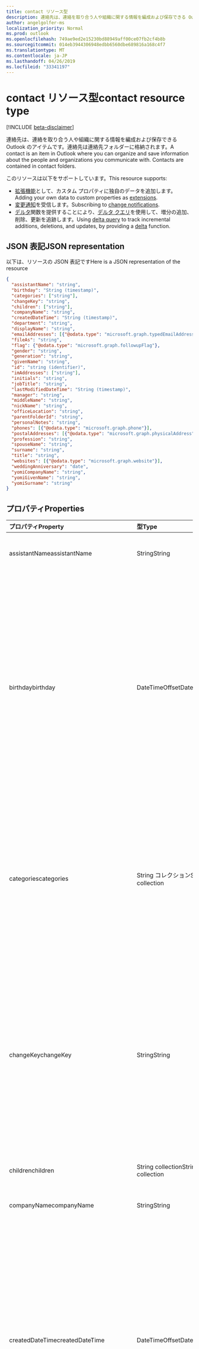 ```yaml
---
title: contact リソース型
description: 連絡先は、連絡を取り合う人や組織に関する情報を編成および保存できる Outlook のアイテムです。連絡先は連絡先フォルダーに格納されます。
author: angelgolfer-ms
localization_priority: Normal
ms.prod: outlook
ms.openlocfilehash: 749ae9ed2e15230bd88949aff00ce07fb2cf4b8b
ms.sourcegitcommit: 014eb3944306948edbb6560dbe689816a168c4f7
ms.translationtype: MT
ms.contentlocale: ja-JP
ms.lasthandoff: 04/26/2019
ms.locfileid: "33341197"
---
```

# <a name="contact-resource-type"></a><span data-ttu-id="ae21f-104">contact リソース型</span><span class="sxs-lookup"><span data-stu-id="ae21f-104">contact resource type</span></span>

[!INCLUDE [beta-disclaimer](../../includes/beta-disclaimer.md)]

<span data-ttu-id="ae21f-p102">連絡先は、連絡を取り合う人や組織に関する情報を編成および保存できる Outlook のアイテムです。連絡先は連絡先フォルダーに格納されます。</span><span class="sxs-lookup"><span data-stu-id="ae21f-p102">A contact is an item in Outlook where you can organize and save information about the people and organizations you communicate with. Contacts are contained in contact folders.</span></span>

<span data-ttu-id="ae21f-107">このリソースは以下をサポートしています。</span><span class="sxs-lookup"><span data-stu-id="ae21f-107">This resource supports:</span></span>

- <span data-ttu-id="ae21f-108">[拡張機能](/graph/extensibility-overview)として、カスタム プロパティに独自のデータを追加します。</span><span class="sxs-lookup"><span data-stu-id="ae21f-108">Adding your own data to custom properties as [extensions](/graph/extensibility-overview).</span></span>
- <span data-ttu-id="ae21f-109">[変更通知](/graph/webhooks)を受信します。</span><span class="sxs-lookup"><span data-stu-id="ae21f-109">Subscribing to [change notifications](/graph/webhooks).</span></span>
- <span data-ttu-id="ae21f-110">[デルタ](../api/contact-delta.md)関数を提供することにより、[デルタ クエリ](/graph/delta-query-overview)を使用して、増分の追加、削除、更新を追跡します。</span><span class="sxs-lookup"><span data-stu-id="ae21f-110">Using [delta query](/graph/delta-query-overview) to track incremental additions, deletions, and updates, by providing a [delta](../api/contact-delta.md) function.</span></span>

## <a name="json-representation"></a><span data-ttu-id="ae21f-111">JSON 表記</span><span class="sxs-lookup"><span data-stu-id="ae21f-111">JSON representation</span></span>

<span data-ttu-id="ae21f-112">以下は、リソースの JSON 表記です</span><span class="sxs-lookup"><span data-stu-id="ae21f-112">Here is a JSON representation of the resource</span></span>

<!-- {
  "blockType": "resource",
  "optionalProperties": [
    "extensions",
    "multiValueExtendedProperties",
    "photo",
    "singleValueExtendedProperties"
  ],
  "keyProperty":"id",
  "@odata.type": "microsoft.graph.contact"
}-->

```json
{
  "assistantName": "string",
  "birthday": "String (timestamp)",
  "categories": ["string"],
  "changeKey": "string",
  "children": ["string"],
  "companyName": "string",
  "createdDateTime": "String (timestamp)",
  "department": "string",
  "displayName": "string",
  "emailAddresses": [{"@odata.type": "microsoft.graph.typedEmailAddress"}],
  "fileAs": "string",
  "flag": {"@odata.type": "microsoft.graph.followupFlag"},
  "gender": "string",
  "generation": "string",
  "givenName": "string",
  "id": "string (identifier)",
  "imAddresses": ["string"],
  "initials": "string",
  "jobTitle": "string",
  "lastModifiedDateTime": "String (timestamp)",
  "manager": "string",
  "middleName": "string",
  "nickName": "string",
  "officeLocation": "string",
  "parentFolderId": "string",
  "personalNotes": "string",
  "phones": [{"@odata.type": "microsoft.graph.phone"}],
  "postalAddresses": [{"@odata.type": "microsoft.graph.physicalAddress"}],
  "profession": "string",
  "spouseName": "string",
  "surname": "string",
  "title": "string",
  "websites": [{"@odata.type": "microsoft.graph.website"}],
  "weddingAnniversary": "date",
  "yomiCompanyName": "string",
  "yomiGivenName": "string",
  "yomiSurname": "string"
}

```
## <a name="properties"></a><span data-ttu-id="ae21f-113">プロパティ</span><span class="sxs-lookup"><span data-stu-id="ae21f-113">Properties</span></span>
| <span data-ttu-id="ae21f-114">プロパティ</span><span class="sxs-lookup"><span data-stu-id="ae21f-114">Property</span></span>     | <span data-ttu-id="ae21f-115">型</span><span class="sxs-lookup"><span data-stu-id="ae21f-115">Type</span></span>   |<span data-ttu-id="ae21f-116">説明</span><span class="sxs-lookup"><span data-stu-id="ae21f-116">Description</span></span>|
|:---------------|:--------|:----------|
|<span data-ttu-id="ae21f-117">assistantName</span><span class="sxs-lookup"><span data-stu-id="ae21f-117">assistantName</span></span>|<span data-ttu-id="ae21f-118">String</span><span class="sxs-lookup"><span data-stu-id="ae21f-118">String</span></span>|<span data-ttu-id="ae21f-119">連絡先のアシスタントの名前。</span><span class="sxs-lookup"><span data-stu-id="ae21f-119">The name of the contact's assistant.</span></span>|
|<span data-ttu-id="ae21f-120">birthday</span><span class="sxs-lookup"><span data-stu-id="ae21f-120">birthday</span></span>|<span data-ttu-id="ae21f-121">DateTimeOffset</span><span class="sxs-lookup"><span data-stu-id="ae21f-121">DateTimeOffset</span></span>|<span data-ttu-id="ae21f-p103">連絡先の誕生日です。Timestamp 型は、ISO 8601 形式を使用して日付と時刻の情報を表し、必ず UTC 時間です。たとえば、2014 年 1 月 1 日午前 0 時 (UTC) は、次のようになります。`'2014-01-01T00:00:00Z'`</span><span class="sxs-lookup"><span data-stu-id="ae21f-p103">The contact's birthday. The Timestamp type represents date and time information using ISO 8601 format and is always in UTC time. For example, midnight UTC on Jan 1, 2014 would look like this: `'2014-01-01T00:00:00Z'`</span></span>|
|<span data-ttu-id="ae21f-125">categories</span><span class="sxs-lookup"><span data-stu-id="ae21f-125">categories</span></span>|<span data-ttu-id="ae21f-126">String コレクション</span><span class="sxs-lookup"><span data-stu-id="ae21f-126">String collection</span></span>|<span data-ttu-id="ae21f-127">連絡先に関連付けられたカテゴリ。</span><span class="sxs-lookup"><span data-stu-id="ae21f-127">The categories associated with the contact.</span></span> <span data-ttu-id="ae21f-128">各カテゴリは、ユーザーに対して定義されている [outlookCategory](outlookcategory.md) の **displayName** プロパティに対応しています。</span><span class="sxs-lookup"><span data-stu-id="ae21f-128">Each category corresponds to the **displayName** property of an [outlookCategory](outlookcategory.md) defined for the user.</span></span>|
|<span data-ttu-id="ae21f-129">changeKey</span><span class="sxs-lookup"><span data-stu-id="ae21f-129">changeKey</span></span>|<span data-ttu-id="ae21f-130">String</span><span class="sxs-lookup"><span data-stu-id="ae21f-130">String</span></span>|<span data-ttu-id="ae21f-p105">連絡先のバージョンを識別します。連絡先を変更するたびに ChangeKey も変更されます。これにより、Exchange は正しいバージョンのオブジェクトに変更を適用できます。</span><span class="sxs-lookup"><span data-stu-id="ae21f-p105">Identifies the version of the contact. Every time the contact is changed, ChangeKey changes as well. This allows Exchange to apply changes to the correct version of the object.</span></span>|
|<span data-ttu-id="ae21f-134">children</span><span class="sxs-lookup"><span data-stu-id="ae21f-134">children</span></span>|<span data-ttu-id="ae21f-135">String collection</span><span class="sxs-lookup"><span data-stu-id="ae21f-135">String collection</span></span>|<span data-ttu-id="ae21f-136">連絡先の子供の名前。</span><span class="sxs-lookup"><span data-stu-id="ae21f-136">The names of the contact's children.</span></span>|
|<span data-ttu-id="ae21f-137">companyName</span><span class="sxs-lookup"><span data-stu-id="ae21f-137">companyName</span></span>|<span data-ttu-id="ae21f-138">String</span><span class="sxs-lookup"><span data-stu-id="ae21f-138">String</span></span>|<span data-ttu-id="ae21f-139">連絡先の会社の名前。</span><span class="sxs-lookup"><span data-stu-id="ae21f-139">The name of the contact's company.</span></span>|
|<span data-ttu-id="ae21f-140">createdDateTime</span><span class="sxs-lookup"><span data-stu-id="ae21f-140">createdDateTime</span></span>|<span data-ttu-id="ae21f-141">DateTimeOffset</span><span class="sxs-lookup"><span data-stu-id="ae21f-141">DateTimeOffset</span></span>|<span data-ttu-id="ae21f-p106">連絡先が作成された時刻です。Timestamp 型は、ISO 8601 形式を使用して日付と時刻の情報を表し、必ず UTC 時間です。たとえば、2014 年 1 月 1 日午前 0 時 (UTC) は、次のようになります。`'2014-01-01T00:00:00Z'`</span><span class="sxs-lookup"><span data-stu-id="ae21f-p106">The time the contact was created. The Timestamp type represents date and time information using ISO 8601 format and is always in UTC time. For example, midnight UTC on Jan 1, 2014 would look like this: `'2014-01-01T00:00:00Z'`</span></span>|
|<span data-ttu-id="ae21f-145">department</span><span class="sxs-lookup"><span data-stu-id="ae21f-145">department</span></span>|<span data-ttu-id="ae21f-146">String</span><span class="sxs-lookup"><span data-stu-id="ae21f-146">String</span></span>|<span data-ttu-id="ae21f-147">連絡先の部署。</span><span class="sxs-lookup"><span data-stu-id="ae21f-147">The contact's department.</span></span>|
|<span data-ttu-id="ae21f-148">displayName</span><span class="sxs-lookup"><span data-stu-id="ae21f-148">displayName</span></span>|<span data-ttu-id="ae21f-149">文字列</span><span class="sxs-lookup"><span data-stu-id="ae21f-149">String</span></span>|<span data-ttu-id="ae21f-150">連絡先の表示名。</span><span class="sxs-lookup"><span data-stu-id="ae21f-150">The contact's display name.</span></span> <span data-ttu-id="ae21f-151">表示名は、[作成](../api/user-post-contacts.md)操作または[更新](../api/contact-update.md)操作で指定できます。</span><span class="sxs-lookup"><span data-stu-id="ae21f-151">You can specify the display name in a [create](../api/user-post-contacts.md) or [update](../api/contact-update.md) operation.</span></span> <span data-ttu-id="ae21f-152">後で他のプロパティを更新すると、自動的に生成された値が、指定した displayName 値に上書きされる可能性があることに注意してください。</span><span class="sxs-lookup"><span data-stu-id="ae21f-152">Note that later updates to other properties may cause an automatically generated value to overwrite the displayName value you have specified.</span></span> <span data-ttu-id="ae21f-153">既存の値を保持するには、[更新](../api/contact-update.md)操作で常に displayName として含めます。</span><span class="sxs-lookup"><span data-stu-id="ae21f-153">To preserve a pre-existing value, always include it as displayName in an [update](../api/contact-update.md) operation.</span></span>|
|<span data-ttu-id="ae21f-154">emailAddresses</span><span class="sxs-lookup"><span data-stu-id="ae21f-154">emailAddresses</span></span>|<span data-ttu-id="ae21f-155">[typedEmailAddress](typedemailaddress.md)コレクション</span><span class="sxs-lookup"><span data-stu-id="ae21f-155">[typedEmailAddress](typedemailaddress.md) collection</span></span>|<span data-ttu-id="ae21f-156">連絡先のメール アドレス。</span><span class="sxs-lookup"><span data-stu-id="ae21f-156">The contact's email addresses.</span></span>|
|<span data-ttu-id="ae21f-157">fileAs</span><span class="sxs-lookup"><span data-stu-id="ae21f-157">fileAs</span></span>|<span data-ttu-id="ae21f-158">String</span><span class="sxs-lookup"><span data-stu-id="ae21f-158">String</span></span>|<span data-ttu-id="ae21f-159">連絡先がファイルされる名前。</span><span class="sxs-lookup"><span data-stu-id="ae21f-159">The name the contact is filed under.</span></span>|
|<span data-ttu-id="ae21f-160">flag</span><span class="sxs-lookup"><span data-stu-id="ae21f-160">flag</span></span>|[<span data-ttu-id="ae21f-161">followUpFlag</span><span class="sxs-lookup"><span data-stu-id="ae21f-161">followupFlag</span></span>](followupflag.md)|<span data-ttu-id="ae21f-162">連絡先の状態、開始日、期限、または終了日を示すフラグ値。</span><span class="sxs-lookup"><span data-stu-id="ae21f-162">The flag value that indicates the status, start date, due date, or completion date for the contact.</span></span> |
|<span data-ttu-id="ae21f-163">gender</span><span class="sxs-lookup"><span data-stu-id="ae21f-163">gender</span></span> |<span data-ttu-id="ae21f-164">String</span><span class="sxs-lookup"><span data-stu-id="ae21f-164">String</span></span> |<span data-ttu-id="ae21f-165">連絡先の性別。</span><span class="sxs-lookup"><span data-stu-id="ae21f-165">The contact's gender.</span></span> |
|<span data-ttu-id="ae21f-166">generation</span><span class="sxs-lookup"><span data-stu-id="ae21f-166">generation</span></span>|<span data-ttu-id="ae21f-167">String</span><span class="sxs-lookup"><span data-stu-id="ae21f-167">String</span></span>|<span data-ttu-id="ae21f-168">連絡先の世代。</span><span class="sxs-lookup"><span data-stu-id="ae21f-168">The contact's generation.</span></span>|
|<span data-ttu-id="ae21f-169">givenName</span><span class="sxs-lookup"><span data-stu-id="ae21f-169">givenName</span></span>|<span data-ttu-id="ae21f-170">String</span><span class="sxs-lookup"><span data-stu-id="ae21f-170">String</span></span>|<span data-ttu-id="ae21f-171">連絡先の名。</span><span class="sxs-lookup"><span data-stu-id="ae21f-171">The contact's given name.</span></span>|
|<span data-ttu-id="ae21f-172">id</span><span class="sxs-lookup"><span data-stu-id="ae21f-172">id</span></span>|<span data-ttu-id="ae21f-173">文字列型 (String)</span><span class="sxs-lookup"><span data-stu-id="ae21f-173">String</span></span>|<span data-ttu-id="ae21f-p108">連絡先の一意識別子。読み取り専用。</span><span class="sxs-lookup"><span data-stu-id="ae21f-p108">The contact's unique identifier. Read-only.</span></span>|
|<span data-ttu-id="ae21f-176">imAddresses</span><span class="sxs-lookup"><span data-stu-id="ae21f-176">imAddresses</span></span>|<span data-ttu-id="ae21f-177">String collection</span><span class="sxs-lookup"><span data-stu-id="ae21f-177">String collection</span></span>|<span data-ttu-id="ae21f-178">連絡先のインスタント メッセージング (IM) アドレス。</span><span class="sxs-lookup"><span data-stu-id="ae21f-178">The contact's instant messaging (IM) addresses.</span></span>|
|<span data-ttu-id="ae21f-179">initials</span><span class="sxs-lookup"><span data-stu-id="ae21f-179">initials</span></span>|<span data-ttu-id="ae21f-180">String</span><span class="sxs-lookup"><span data-stu-id="ae21f-180">String</span></span>|<span data-ttu-id="ae21f-181">連絡先のイニシャル。</span><span class="sxs-lookup"><span data-stu-id="ae21f-181">The contact's initials.</span></span>|
|<span data-ttu-id="ae21f-182">jobTitle</span><span class="sxs-lookup"><span data-stu-id="ae21f-182">jobTitle</span></span>|<span data-ttu-id="ae21f-183">String</span><span class="sxs-lookup"><span data-stu-id="ae21f-183">String</span></span>|<span data-ttu-id="ae21f-184">連絡先の役職。</span><span class="sxs-lookup"><span data-stu-id="ae21f-184">The contact’s job title.</span></span>|
|<span data-ttu-id="ae21f-185">lastModifiedDateTime</span><span class="sxs-lookup"><span data-stu-id="ae21f-185">lastModifiedDateTime</span></span>|<span data-ttu-id="ae21f-186">DateTimeOffset</span><span class="sxs-lookup"><span data-stu-id="ae21f-186">DateTimeOffset</span></span>|<span data-ttu-id="ae21f-p109">連絡先が変更された時刻です。Timestamp 型は、ISO 8601 形式を使用して日付と時刻の情報を表し、必ず UTC 時間です。たとえば、2014 年 1 月 1 日午前 0 時 (UTC) は、次のようになります。`'2014-01-01T00:00:00Z'`</span><span class="sxs-lookup"><span data-stu-id="ae21f-p109">The time the contact was modified. The Timestamp type represents date and time information using ISO 8601 format and is always in UTC time. For example, midnight UTC on Jan 1, 2014 would look like this: `'2014-01-01T00:00:00Z'`</span></span>|
|<span data-ttu-id="ae21f-190">manager</span><span class="sxs-lookup"><span data-stu-id="ae21f-190">manager</span></span>|<span data-ttu-id="ae21f-191">String</span><span class="sxs-lookup"><span data-stu-id="ae21f-191">String</span></span>|<span data-ttu-id="ae21f-192">連絡先の上司の名前。</span><span class="sxs-lookup"><span data-stu-id="ae21f-192">The name of the contact's manager.</span></span>
|<span data-ttu-id="ae21f-193">middleName</span><span class="sxs-lookup"><span data-stu-id="ae21f-193">middleName</span></span>|<span data-ttu-id="ae21f-194">String</span><span class="sxs-lookup"><span data-stu-id="ae21f-194">String</span></span>|<span data-ttu-id="ae21f-195">連絡先のミドル ネーム。</span><span class="sxs-lookup"><span data-stu-id="ae21f-195">The contact's middle name.</span></span>|
|<span data-ttu-id="ae21f-196">nickName</span><span class="sxs-lookup"><span data-stu-id="ae21f-196">nickName</span></span>|<span data-ttu-id="ae21f-197">String</span><span class="sxs-lookup"><span data-stu-id="ae21f-197">String</span></span>|<span data-ttu-id="ae21f-198">連絡先のニックネーム。</span><span class="sxs-lookup"><span data-stu-id="ae21f-198">The contact's nickname.</span></span>|
|<span data-ttu-id="ae21f-199">officeLocation</span><span class="sxs-lookup"><span data-stu-id="ae21f-199">officeLocation</span></span>|<span data-ttu-id="ae21f-200">String</span><span class="sxs-lookup"><span data-stu-id="ae21f-200">String</span></span>|<span data-ttu-id="ae21f-201">連絡先のオフィスの所在地。</span><span class="sxs-lookup"><span data-stu-id="ae21f-201">The location of the contact's office.</span></span>|
|<span data-ttu-id="ae21f-202">parentFolderId</span><span class="sxs-lookup"><span data-stu-id="ae21f-202">parentFolderId</span></span>|<span data-ttu-id="ae21f-203">String</span><span class="sxs-lookup"><span data-stu-id="ae21f-203">String</span></span>|<span data-ttu-id="ae21f-204">連絡先の親フォルダーの ID。</span><span class="sxs-lookup"><span data-stu-id="ae21f-204">The ID of the contact's parent folder.</span></span>|
|<span data-ttu-id="ae21f-205">personalNotes</span><span class="sxs-lookup"><span data-stu-id="ae21f-205">personalNotes</span></span>|<span data-ttu-id="ae21f-206">String</span><span class="sxs-lookup"><span data-stu-id="ae21f-206">String</span></span>|<span data-ttu-id="ae21f-207">連絡先に関するユーザーのメモ。</span><span class="sxs-lookup"><span data-stu-id="ae21f-207">The user's notes about the contact.</span></span>|
|<span data-ttu-id="ae21f-208">phones</span><span class="sxs-lookup"><span data-stu-id="ae21f-208">phones</span></span> |<span data-ttu-id="ae21f-209">[phone](phone.md) コレクション</span><span class="sxs-lookup"><span data-stu-id="ae21f-209">[phone](phone.md) collection</span></span> |<span data-ttu-id="ae21f-210">自宅電話、携帯電話、勤務先電話など、連絡先に関連付けられた電話番号。</span><span class="sxs-lookup"><span data-stu-id="ae21f-210">Phone numbers associated with the contact, for example, home phone, mobile phone, and business phone.</span></span> |
|<span data-ttu-id="ae21f-211">postalAddresses</span><span class="sxs-lookup"><span data-stu-id="ae21f-211">postalAddresses</span></span> |<span data-ttu-id="ae21f-212">[physicalAddress](physicaladdress.md)コレクション</span><span class="sxs-lookup"><span data-stu-id="ae21f-212">[physicalAddress](physicaladdress.md) collection</span></span> |<span data-ttu-id="ae21f-213">自宅住所や勤務先住所など、連絡先に関連付けられた住所。</span><span class="sxs-lookup"><span data-stu-id="ae21f-213">Addresses associated with the contact, for example, home address and business address.</span></span> |
|<span data-ttu-id="ae21f-214">profession</span><span class="sxs-lookup"><span data-stu-id="ae21f-214">profession</span></span>|<span data-ttu-id="ae21f-215">String</span><span class="sxs-lookup"><span data-stu-id="ae21f-215">String</span></span>|<span data-ttu-id="ae21f-216">連絡先の専門的職業。</span><span class="sxs-lookup"><span data-stu-id="ae21f-216">The contact's profession.</span></span>|
|<span data-ttu-id="ae21f-217">spouseName</span><span class="sxs-lookup"><span data-stu-id="ae21f-217">spouseName</span></span>|<span data-ttu-id="ae21f-218">String</span><span class="sxs-lookup"><span data-stu-id="ae21f-218">String</span></span>|<span data-ttu-id="ae21f-219">連絡先の配偶者/パートナーの名前。</span><span class="sxs-lookup"><span data-stu-id="ae21f-219">The name of the contact's spouse/partner.</span></span>|
|<span data-ttu-id="ae21f-220">surname</span><span class="sxs-lookup"><span data-stu-id="ae21f-220">surname</span></span>|<span data-ttu-id="ae21f-221">String</span><span class="sxs-lookup"><span data-stu-id="ae21f-221">String</span></span>|<span data-ttu-id="ae21f-222">連絡先の姓。</span><span class="sxs-lookup"><span data-stu-id="ae21f-222">The contact's surname.</span></span>|
|<span data-ttu-id="ae21f-223">title</span><span class="sxs-lookup"><span data-stu-id="ae21f-223">title</span></span>|<span data-ttu-id="ae21f-224">String</span><span class="sxs-lookup"><span data-stu-id="ae21f-224">String</span></span>|<span data-ttu-id="ae21f-225">連絡先の肩書。</span><span class="sxs-lookup"><span data-stu-id="ae21f-225">The contact's title.</span></span>|
|<span data-ttu-id="ae21f-226">websites</span><span class="sxs-lookup"><span data-stu-id="ae21f-226">websites</span></span> |<span data-ttu-id="ae21f-227">[website](website.md) コレクション</span><span class="sxs-lookup"><span data-stu-id="ae21f-227">[website](website.md) collection</span></span>|<span data-ttu-id="ae21f-228">連絡先に関連付けられた Web サイト。</span><span class="sxs-lookup"><span data-stu-id="ae21f-228">Web sites associated with the contact.</span></span> |
|<span data-ttu-id="ae21f-229">weddinganniversary 日</span><span class="sxs-lookup"><span data-stu-id="ae21f-229">weddingAnniversary</span></span> |<span data-ttu-id="ae21f-230">日付</span><span class="sxs-lookup"><span data-stu-id="ae21f-230">Date</span></span> |<span data-ttu-id="ae21f-231">連絡先の結婚記念日。</span><span class="sxs-lookup"><span data-stu-id="ae21f-231">The contact's wedding anniversary.</span></span> |
|<span data-ttu-id="ae21f-232">yomiCompanyName</span><span class="sxs-lookup"><span data-stu-id="ae21f-232">yomiCompanyName</span></span>|<span data-ttu-id="ae21f-233">String</span><span class="sxs-lookup"><span data-stu-id="ae21f-233">String</span></span>|<span data-ttu-id="ae21f-234">連絡先の会社名の読み仮名。</span><span class="sxs-lookup"><span data-stu-id="ae21f-234">The phonetic Japanese company name of the contact.</span></span>|
|<span data-ttu-id="ae21f-235">yomiGivenName</span><span class="sxs-lookup"><span data-stu-id="ae21f-235">yomiGivenName</span></span>|<span data-ttu-id="ae21f-236">String</span><span class="sxs-lookup"><span data-stu-id="ae21f-236">String</span></span>|<span data-ttu-id="ae21f-237">連絡先の名 (ファースト ネーム) の読み仮名。</span><span class="sxs-lookup"><span data-stu-id="ae21f-237">The phonetic Japanese given name (first name) of the contact.</span></span>|
|<span data-ttu-id="ae21f-238">yomiSurname</span><span class="sxs-lookup"><span data-stu-id="ae21f-238">yomiSurname</span></span>|<span data-ttu-id="ae21f-239">文字列</span><span class="sxs-lookup"><span data-stu-id="ae21f-239">String</span></span>|<span data-ttu-id="ae21f-240">連絡先の姓 (ラスト ネーム) の読み仮名。</span><span class="sxs-lookup"><span data-stu-id="ae21f-240">The phonetic Japanese surname (last name)  of the contact.</span></span>|

## <a name="relationships"></a><span data-ttu-id="ae21f-241">リレーションシップ</span><span class="sxs-lookup"><span data-stu-id="ae21f-241">Relationships</span></span>
| <span data-ttu-id="ae21f-242">リレーションシップ</span><span class="sxs-lookup"><span data-stu-id="ae21f-242">Relationship</span></span> | <span data-ttu-id="ae21f-243">型</span><span class="sxs-lookup"><span data-stu-id="ae21f-243">Type</span></span>   |<span data-ttu-id="ae21f-244">説明</span><span class="sxs-lookup"><span data-stu-id="ae21f-244">Description</span></span>|
|:---------------|:--------|:----------|
|<span data-ttu-id="ae21f-245">extensions</span><span class="sxs-lookup"><span data-stu-id="ae21f-245">extensions</span></span>|<span data-ttu-id="ae21f-246">[extension](extension.md) コレクション</span><span class="sxs-lookup"><span data-stu-id="ae21f-246">[extension](extension.md) collection</span></span>|<span data-ttu-id="ae21f-247">連絡先に対して定義されているオープン拡張機能のコレクション。</span><span class="sxs-lookup"><span data-stu-id="ae21f-247">The collection of open extensions defined for the contact.</span></span> <span data-ttu-id="ae21f-248">Null 許容型。</span><span class="sxs-lookup"><span data-stu-id="ae21f-248">Nullable.</span></span>|
|<span data-ttu-id="ae21f-249">multiValueExtendedProperties</span><span class="sxs-lookup"><span data-stu-id="ae21f-249">multiValueExtendedProperties</span></span>|<span data-ttu-id="ae21f-250">[multiValueLegacyExtendedProperty](multivaluelegacyextendedproperty.md) コレクション</span><span class="sxs-lookup"><span data-stu-id="ae21f-250">[multiValueLegacyExtendedProperty](multivaluelegacyextendedproperty.md) collection</span></span>| <span data-ttu-id="ae21f-p111">連絡先に定義された、複数値の拡張プロパティのコレクション。読み取り専用。Null 許容型。</span><span class="sxs-lookup"><span data-stu-id="ae21f-p111">The collection of multi-value extended properties defined for the contact. Read-only. Nullable.</span></span>|
|<span data-ttu-id="ae21f-254">写真</span><span class="sxs-lookup"><span data-stu-id="ae21f-254">photo</span></span>|[<span data-ttu-id="ae21f-255">photo</span><span class="sxs-lookup"><span data-stu-id="ae21f-255">photo</span></span>](profilephoto.md)| <span data-ttu-id="ae21f-p112">連絡先の写真 (オプション)。連絡先の写真を取得また設定することができます。</span><span class="sxs-lookup"><span data-stu-id="ae21f-p112">Optional contact picture. You can get or set a photo for a contact.</span></span>|
|<span data-ttu-id="ae21f-258">singleValueExtendedProperties</span><span class="sxs-lookup"><span data-stu-id="ae21f-258">singleValueExtendedProperties</span></span>|<span data-ttu-id="ae21f-259">[singleValueLegacyExtendedProperty](singlevaluelegacyextendedproperty.md) コレクション</span><span class="sxs-lookup"><span data-stu-id="ae21f-259">[singleValueLegacyExtendedProperty](singlevaluelegacyextendedproperty.md) collection</span></span>| <span data-ttu-id="ae21f-p113">連絡先に定義された、単一値の拡張プロパティのコレクション。読み取り専用。Null 許容型。</span><span class="sxs-lookup"><span data-stu-id="ae21f-p113">The collection of single-value extended properties defined for the contact. Read-only. Nullable.</span></span>|

## <a name="methods"></a><span data-ttu-id="ae21f-263">メソッド</span><span class="sxs-lookup"><span data-stu-id="ae21f-263">Methods</span></span>
| <span data-ttu-id="ae21f-264">メソッド</span><span class="sxs-lookup"><span data-stu-id="ae21f-264">Method</span></span>           | <span data-ttu-id="ae21f-265">戻り値の型</span><span class="sxs-lookup"><span data-stu-id="ae21f-265">Return Type</span></span>    |<span data-ttu-id="ae21f-266">説明</span><span class="sxs-lookup"><span data-stu-id="ae21f-266">Description</span></span>|
|:---------------|:--------|:----------|
|[<span data-ttu-id="ae21f-267">連絡先を取得する</span><span class="sxs-lookup"><span data-stu-id="ae21f-267">Get contact</span></span>](../api/contact-get.md) | [<span data-ttu-id="ae21f-268">連絡先</span><span class="sxs-lookup"><span data-stu-id="ae21f-268">contact</span></span>](contact.md) |<span data-ttu-id="ae21f-269">連絡先オブジェクトのプロパティとリレーションシップを読み取ります。</span><span class="sxs-lookup"><span data-stu-id="ae21f-269">Read properties and relationships of contact object.</span></span>|
|[<span data-ttu-id="ae21f-270">作成</span><span class="sxs-lookup"><span data-stu-id="ae21f-270">Create</span></span>](../api/user-post-contacts.md) | [<span data-ttu-id="ae21f-271">連絡先</span><span class="sxs-lookup"><span data-stu-id="ae21f-271">contact</span></span>](contact.md) |<span data-ttu-id="ae21f-272">連絡先をルート連絡先フォルダーまたは別の連絡先フォルダーの連絡先エンドポイントに追加します。</span><span class="sxs-lookup"><span data-stu-id="ae21f-272">Add a contact to the root Contacts folder or to the contacts endpoint of another contact folder.</span></span>|
|[<span data-ttu-id="ae21f-273">更新する</span><span class="sxs-lookup"><span data-stu-id="ae21f-273">Update</span></span>](../api/contact-update.md) | [<span data-ttu-id="ae21f-274">連絡先</span><span class="sxs-lookup"><span data-stu-id="ae21f-274">contact</span></span>](contact.md) |<span data-ttu-id="ae21f-275">連絡先オブジェクトを更新します。</span><span class="sxs-lookup"><span data-stu-id="ae21f-275">Update contact object.</span></span> |
|[<span data-ttu-id="ae21f-276">削除</span><span class="sxs-lookup"><span data-stu-id="ae21f-276">Delete</span></span>](../api/contact-delete.md) | <span data-ttu-id="ae21f-277">なし</span><span class="sxs-lookup"><span data-stu-id="ae21f-277">None</span></span> |<span data-ttu-id="ae21f-278">連絡先オブジェクトを削除します。</span><span class="sxs-lookup"><span data-stu-id="ae21f-278">Delete contact object.</span></span> |
|[<span data-ttu-id="ae21f-279">delta</span><span class="sxs-lookup"><span data-stu-id="ae21f-279">delta</span></span>](../api/contact-delta.md)|<span data-ttu-id="ae21f-280">[contact](contact.md)コレクション</span><span class="sxs-lookup"><span data-stu-id="ae21f-280">[contact](contact.md) collection</span></span>| <span data-ttu-id="ae21f-281">指定したフォルダーで追加、削除、更新された連絡先のセットを取得します。</span><span class="sxs-lookup"><span data-stu-id="ae21f-281">Get a set of contacts that have been added, deleted, or updated in a specified folder.</span></span>|
|<span data-ttu-id="ae21f-282">**オープン拡張機能**</span><span class="sxs-lookup"><span data-stu-id="ae21f-282">**Open extensions**</span></span>| | |
|[<span data-ttu-id="ae21f-283">オープン拡張機能を作成する</span><span class="sxs-lookup"><span data-stu-id="ae21f-283">Create open extension</span></span>](../api/opentypeextension-post-opentypeextension.md) |[<span data-ttu-id="ae21f-284">openTypeExtension</span><span class="sxs-lookup"><span data-stu-id="ae21f-284">openTypeExtension</span></span>](opentypeextension.md)| <span data-ttu-id="ae21f-285">オープン拡張機能を作成し、新規または既存のリソースにカスタム プロパティを追加します。</span><span class="sxs-lookup"><span data-stu-id="ae21f-285">Create an open extension and add custom properties to a new or existing resource.</span></span>|
|[<span data-ttu-id="ae21f-286">オープン拡張機能を取得する</span><span class="sxs-lookup"><span data-stu-id="ae21f-286">Get open extension</span></span>](../api/opentypeextension-get.md) |<span data-ttu-id="ae21f-287">[openTypeExtension](opentypeextension.md) コレクション</span><span class="sxs-lookup"><span data-stu-id="ae21f-287">[openTypeExtension](opentypeextension.md) collection</span></span>| <span data-ttu-id="ae21f-288">拡張機能の名前で識別されるオープン拡張機能を取得します。</span><span class="sxs-lookup"><span data-stu-id="ae21f-288">Get an open extension identified by the extension name.</span></span>|
|<span data-ttu-id="ae21f-289">**スキーマ拡張機能**</span><span class="sxs-lookup"><span data-stu-id="ae21f-289">**Schema extensions**</span></span>| | |
|[<span data-ttu-id="ae21f-290">スキーマ拡張機能の値を追加する</span><span class="sxs-lookup"><span data-stu-id="ae21f-290">Add schema extension values</span></span>](/graph/extensibility-schema-groups) || <span data-ttu-id="ae21f-291">スキーマ拡張機能の定義を作成し、それを使用してカスタマイズされた種類のデータをリソースに追加します。</span><span class="sxs-lookup"><span data-stu-id="ae21f-291">Create a schema extension definition and then use it to add custom typed data to a resource.</span></span>|
|<span data-ttu-id="ae21f-292">**拡張プロパティ**</span><span class="sxs-lookup"><span data-stu-id="ae21f-292">**Extended properties**</span></span>| | |
|[<span data-ttu-id="ae21f-293">単一値の拡張プロパティを作成する</span><span class="sxs-lookup"><span data-stu-id="ae21f-293">Create single-value extended property</span></span>](../api/singlevaluelegacyextendedproperty-post-singlevalueextendedproperties.md) |[<span data-ttu-id="ae21f-294">連絡先</span><span class="sxs-lookup"><span data-stu-id="ae21f-294">contact</span></span>](contact.md)  |<span data-ttu-id="ae21f-295">新規または既存の連絡先に、1 つ以上の単一値の拡張プロパティを作成します。</span><span class="sxs-lookup"><span data-stu-id="ae21f-295">Create one or more single-value extended properties in a new or existing contact.</span></span>   |
|[<span data-ttu-id="ae21f-296">単一値の拡張プロパティを持つ連絡先を取得する</span><span class="sxs-lookup"><span data-stu-id="ae21f-296">Get contact with single-value extended property</span></span>](../api/singlevaluelegacyextendedproperty-get.md)  | [<span data-ttu-id="ae21f-297">contact</span><span class="sxs-lookup"><span data-stu-id="ae21f-297">contact</span></span>](contact.md) | <span data-ttu-id="ae21f-298">`$expand` または `$filter` を使用して、単一値の拡張プロパティを含む連絡先を取得します。</span><span class="sxs-lookup"><span data-stu-id="ae21f-298">Get contacts that contain a single-value extended property by using `$expand` or `$filter`.</span></span> |
|[<span data-ttu-id="ae21f-299">複数値の拡張プロパティを作成する</span><span class="sxs-lookup"><span data-stu-id="ae21f-299">Create multi-value extended property</span></span>](../api/multivaluelegacyextendedproperty-post-multivalueextendedproperties.md) | [<span data-ttu-id="ae21f-300">連絡先</span><span class="sxs-lookup"><span data-stu-id="ae21f-300">contact</span></span>](contact.md) | <span data-ttu-id="ae21f-301">新規または既存の連絡先に、1 つ以上の複数値の拡張プロパティを作成します。</span><span class="sxs-lookup"><span data-stu-id="ae21f-301">Create one or more multi-value extended properties in a new or existing contact.</span></span>  |
|[<span data-ttu-id="ae21f-302">複数値の拡張プロパティを持つ連絡先を取得する</span><span class="sxs-lookup"><span data-stu-id="ae21f-302">Get contact with multi-value extended property</span></span>](../api/multivaluelegacyextendedproperty-get.md)  | [<span data-ttu-id="ae21f-303">contact</span><span class="sxs-lookup"><span data-stu-id="ae21f-303">contact</span></span>](contact.md) | <span data-ttu-id="ae21f-304">`$expand` を使用して、複数値の拡張プロパティを含む連絡先を取得します。</span><span class="sxs-lookup"><span data-stu-id="ae21f-304">Get a contact that contains a multi-value extended property by using `$expand`.</span></span> |

## <a name="see-also"></a><span data-ttu-id="ae21f-305">関連項目</span><span class="sxs-lookup"><span data-stu-id="ae21f-305">See also</span></span>

- [<span data-ttu-id="ae21f-306">デルタ クエリを使用して、Microsoft Graph データの変更を追跡する</span><span class="sxs-lookup"><span data-stu-id="ae21f-306">Use delta query to track changes in Microsoft Graph data</span></span>](/graph/delta-query-overview)
- [<span data-ttu-id="ae21f-307">フォルダー内のメッセージへの増分変更を取得する</span><span class="sxs-lookup"><span data-stu-id="ae21f-307">Get incremental changes to messages in a folder</span></span>](/graph/delta-query-messages)
- [<span data-ttu-id="ae21f-308">拡張機能を使用してカスタム データをリソースに追加する</span><span class="sxs-lookup"><span data-stu-id="ae21f-308">Add custom data to resources using extensions</span></span>](/graph/extensibility-overview)
- [<span data-ttu-id="ae21f-309">オープン拡張機能を使用してカスタム データをユーザーに追加する</span><span class="sxs-lookup"><span data-stu-id="ae21f-309">Add custom data to users using open extensions</span></span>](/graph/extensibility-open-users)
- [<span data-ttu-id="ae21f-310">スキーマ拡張機能を使用したグループへのカスタム データの追加</span><span class="sxs-lookup"><span data-stu-id="ae21f-310">Add custom data to groups using schema extensions</span></span>](/graph/extensibility-schema-groups)


<!-- uuid: 8fcb5dbc-d5aa-4681-8e31-b001d5168d79
2015-10-25 14:57:30 UTC -->
<!--
{
  "type": "#page.annotation",
  "description": "contact resource",
  "keywords": "",
  "section": "documentation",
  "tocPath": "",
  "suppressions": []
}
-->
